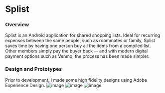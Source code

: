 # Splist

### Overview
Splist is an Android application for shared shopping lists. Ideal for recurring expenses between the same people, such as roommates or family, Splist saves time by having one person buy all the items from a compiled list. Other members simply pay the buyer back -- and with modern digital payment options such as Venmo, the process has been made simpler.

### Design and Prototypes
Prior to development, I made some high fidelity designs using Adobe Experience Design.
![image](https://user-images.githubusercontent.com/21299137/27813930-27b033dc-602e-11e7-9043-17646681147a.png) ![image](https://user-images.githubusercontent.com/21299137/27813940-37cf4e1a-602e-11e7-83a1-92076b6f9a68.png) ![image](https://user-images.githubusercontent.com/21299137/27813965-5f77f8c2-602e-11e7-809c-cea9a0800a5d.png)

